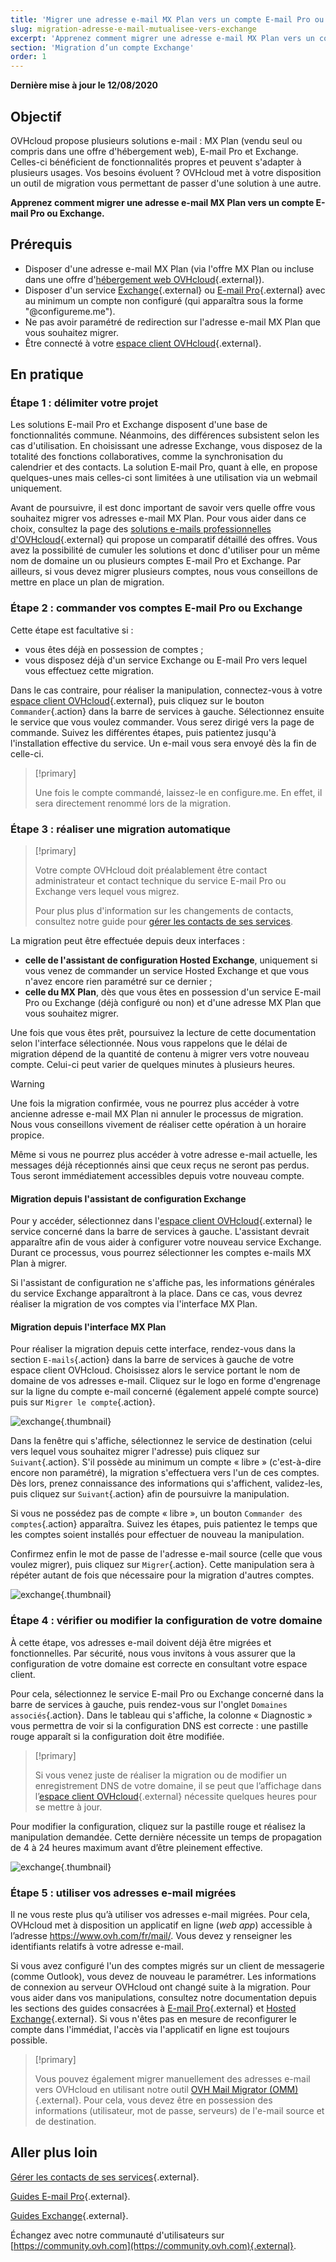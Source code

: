 ```yaml
---
title: 'Migrer une adresse e-mail MX Plan vers un compte E-mail Pro ou Exchange'
slug: migration-adresse-e-mail-mutualisee-vers-exchange
excerpt: 'Apprenez comment migrer une adresse e-mail MX Plan vers un compte E-mail Pro ou Exchange'
section: 'Migration d’un compte Exchange'
order: 1
---
```


**Dernière mise à jour le 12/08/2020**

## Objectif

OVHcloud propose plusieurs solutions e-mail : MX Plan (vendu seul ou compris dans une offre d'hébergement web), E-mail Pro et Exchange. Celles-ci bénéficient de fonctionnalités propres et peuvent s'adapter à plusieurs usages. Vos besoins évoluent ? OVHcloud met à votre disposition un outil de migration vous permettant de passer d'une solution à une autre.

**Apprenez comment migrer une adresse e-mail MX Plan vers un compte E-mail Pro ou Exchange.**


## Prérequis

- Disposer d'une adresse e-mail MX Plan (via l'offre MX Plan ou incluse dans une offre d'[hébergement web OVHcloud](https://www.ovh.com/fr/hebergement-web/){.external}).
- Disposer d'un service [Exchange](https://www.ovh.com/fr/emails/hosted-exchange/){.external} ou [E-mail Pro](https://www.ovh.com/fr/emails/email-pro/){.external} avec au minimum un compte non configuré (qui apparaîtra sous la forme "@configureme.me").
- Ne pas avoir paramétré de redirection sur l'adresse e-mail MX Plan que vous souhaitez migrer.
- Être connecté à votre [espace client OVHcloud](https://www.ovh.com/auth/?action=gotomanager){.external}.


## En pratique

### Étape 1 : délimiter votre projet

Les solutions E-mail Pro et Exchange disposent d'une base de fonctionnalités commune. Néanmoins, des différences subsistent selon les cas d'utilisation. En choisissant une adresse Exchange, vous disposez de la totalité des fonctions collaboratives, comme la synchronisation du calendrier et des contacts. La solution E-mail Pro, quant à elle, en propose quelques-unes mais celles-ci sont limitées à une utilisation via un webmail uniquement.

Avant de poursuivre, il est donc important de savoir vers quelle offre vous souhaitez migrer vos adresses e-mail MX Plan. Pour vous aider dans ce choix, consultez la page des [solutions e-mails professionnelles d'OVHcloud](https://www.ovh.com/fr/emails/){.external} qui propose un comparatif détaillé des offres. Vous avez la possibilité de cumuler les solutions et donc d'utiliser pour un même nom de domaine un ou plusieurs comptes E-mail Pro et Exchange. Par ailleurs, si vous devez migrer plusieurs comptes, nous vous conseillons de mettre en place un plan de migration.


### Étape 2 : commander vos comptes E-mail Pro ou Exchange

Cette étape est facultative si :<br>

- vous êtes déjà en possession de comptes ;
- vous disposez déjà d'un service Exchange ou E-mail Pro vers lequel vous effectuez cette migration.

Dans le cas contraire, pour réaliser la manipulation, connectez-vous à votre [espace client OVHcloud](https://www.ovh.com/auth/?action=gotomanager){.external}, puis cliquez sur le bouton `Commander`{.action} dans la barre de services à gauche. Sélectionnez ensuite le service que vous voulez commander. Vous serez dirigé vers la page de commande. Suivez les différentes étapes, puis patientez jusqu'à l'installation effective du service. Un e-mail vous sera envoyé dès la fin de celle-ci.

> [!primary]
>
> Une fois le compte commandé, laissez-le en configure.me. En effet, il sera directement renommé lors de la migration.
>

### Étape 3 : réaliser une migration automatique

> [!primary]
>
> Votre compte OVHcloud doit préalablement être contact administrateur et contact technique du service E-mail Pro ou Exchange vers lequel vous migrez.
>
> Pour plus plus d'information sur les changements de contacts, consultez notre guide pour [gérer les contacts de ses services](../../customer/gestion-des-contacts/).
>

La migration peut être effectuée depuis deux interfaces :<br>

- **celle de l'assistant de configuration Hosted Exchange**, uniquement si vous venez de commander un service Hosted Exchange et que vous n'avez encore rien paramétré sur ce dernier ;
- **celle du MX Plan**, dès que vous êtes en possession d'un service E-mail Pro ou Exchange (déjà configuré ou non) et d'une adresse MX Plan que vous souhaitez migrer.

Une fois que vous êtes prêt, poursuivez la lecture de cette documentation selon l'interface sélectionnée. Nous vous rappelons que le délai de migration dépend de la quantité de contenu à migrer vers votre nouveau compte. Celui-ci peut varier de quelques minutes à plusieurs heures.

> [!warning]
>
> Une fois la migration confirmée, vous ne pourrez plus accéder à votre ancienne adresse e-mail MX Plan ni annuler le processus de migration. Nous vous conseillons vivement de réaliser cette opération à un horaire propice.
>
> Même si vous ne pourrez plus accéder à votre adresse e-mail actuelle, les messages déjà réceptionnés ainsi que ceux reçus ne seront pas perdus. Tous seront immédiatement accessibles depuis votre nouveau compte.
>

#### Migration depuis l'assistant de configuration Exchange

Pour y accéder, sélectionnez dans l'[espace client OVHcloud](https://www.ovh.com/auth/?action=gotomanager){.external} le service concerné dans la barre de services à gauche. L'assistant devrait apparaître afin de vous aider à configurer votre nouveau service Exchange. Durant ce processus, vous pourrez sélectionner les comptes e-mails MX Plan à migrer.

Si l'assistant de configuration ne s'affiche pas, les informations générales du service Exchange apparaîtront à la place. Dans ce cas, vous devrez réaliser la migration de vos comptes via l'interface MX Plan.

#### Migration depuis l'interface MX Plan

Pour réaliser la migration depuis cette interface, rendez-vous dans la section `E-mails`{.action} dans la barre de services à gauche de votre espace client OVHcloud. Choisissez alors le service portant le nom de domaine de vos adresses e-mail. Cliquez sur le logo en forme d'engrenage sur la ligne du compte e-mail concerné (également appelé compte source) puis sur `Migrer le compte`{.action}.

![exchange](images/access_the_migration_tool.png){.thumbnail}

Dans la fenêtre qui s'affiche, sélectionnez le service de destination (celui vers lequel vous souhaitez migrer l'adresse) puis cliquez sur `Suivant`{.action}. S'il possède au minimum un compte « libre » (c'est-à-dire encore non paramétré), la migration s'effectuera vers l'un de ces comptes. Dès lors, prenez connaissance des informations qui s'affichent, validez-les, puis cliquez sur `Suivant`{.action} afin de poursuivre la manipulation.

Si vous ne possédez pas de compte « libre », un bouton `Commander des comptes`{.action} apparaîtra. Suivez les étapes, puis patientez le temps que les comptes soient installés pour effectuer de nouveau la manipulation.

Confirmez enfin le mot de passe de l'adresse e-mail source (celle que vous voulez migrer), puis cliquez sur `Migrer`{.action}. Cette manipulation sera à répéter autant de fois que nécessaire pour la migration d'autres comptes.

![exchange](images/account_migration_steps.png){.thumbnail}

### Étape 4 : vérifier ou modifier la configuration de votre domaine

À cette étape, vos adresses e-mail doivent déjà être migrées et fonctionnelles. Par sécurité, nous vous invitons à vous assurer que la configuration de votre domaine est correcte en consultant votre espace client.

Pour cela, sélectionnez le service E-mail Pro ou Exchange concerné dans la barre de services à gauche, puis rendez-vous sur l'onglet `Domaines associés`{.action}. Dans le tableau qui s'affiche, la colonne « Diagnostic » vous permettra de voir si la configuration DNS est correcte : une pastille rouge apparaît si la configuration doit être modifiée.

> [!primary]
>
> Si vous venez juste de réaliser la migration ou de modifier un enregistrement DNS de votre domaine, il se peut que l’affichage dans l’[espace client OVHcloud](https://www.ovh.com/auth/?action=gotomanager){.external} nécessite quelques heures pour se mettre à jour.
>

Pour modifier la configuration, cliquez sur la pastille rouge et réalisez la manipulation demandée. Cette dernière nécessite un temps de propagation de 4 à 24 heures maximum avant d’être pleinement effective.

![exchange](images/check_the_dns_records_associated_domains.png){.thumbnail}

### Étape 5 : utiliser vos adresses e-mail migrées

Il ne vous reste plus qu’à utiliser vos adresses e-mail migrées. Pour cela, OVHcloud met à disposition un applicatif en ligne (_web app_) accessible à l’adresse <https://www.ovh.com/fr/mail/>. Vous devez y renseigner les identifiants relatifs à votre adresse e-mail.

Si vous avez configuré l'un des comptes migrés sur un client de messagerie (comme Outlook), vous devez de nouveau le paramétrer. Les informations de connexion au serveur OVHcloud ont changé suite à la migration. Pour vous aider dans vos manipulations, consultez notre documentation depuis les sections des guides consacrées à [E-mail Pro](https://docs.ovh.com/fr/emails-pro/){.external} et [Hosted Exchange](https://docs.ovh.com/fr/microsoft-collaborative-solutions/){.external}. Si vous n'êtes pas en mesure de reconfigurer le compte dans l'immédiat, l'accès via l'applicatif en ligne est toujours possible.

> [!primary]
>
> Vous pouvez également migrer manuellement des adresses e-mail vers OVHcloud en utilisant notre outil [OVH Mail Migrator (OMM)](https://omm.ovh.net/){.external}. Pour cela, vous devez être en possession des informations (utilisateur, mot de passe, serveurs) de l'e-mail source et de destination.
>

## Aller plus loin

[Gérer les contacts de ses services](https://docs.ovh.com/fr/customer/gestion-des-contacts/){.external}.

[Guides E-mail Pro](https://docs.ovh.com/fr/emails-pro/){.external}.

[Guides Exchange](https://docs.ovh.com/fr/microsoft-collaborative-solutions/){.external}.

Échangez avec notre communauté d'utilisateurs sur [https://community.ovh.com](https://community.ovh.com){.external}.
